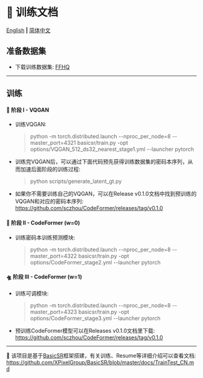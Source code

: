 # :milky_way: 训练文档
[English](train.md) **|** [简体中文](train_CN.md)

## 准备数据集
- 下载训练数据集: [FFHQ](https://github.com/NVlabs/ffhq-dataset)

---

## 训练

#### 👾 阶段 I - VQGAN
- 训练VQGAN:
  > python -m torch.distributed.launch --nproc_per_node=8 --master_port=4321 basicsr/train.py -opt options/VQGAN_512_ds32_nearest_stage1.yml --launcher pytorch

- 训练完VQGAN后，可以通过下面代码预先获得训练数据集的密码本序列，从而加速后面阶段的训练过程:
  > python scripts/generate_latent_gt.py

- 如果你不需要训练自己的VQGAN，可以在Release v0.1.0文档中找到预训练的VQGAN和对应的密码本序列: https://github.com/sczhou/CodeFormer/releases/tag/v0.1.0

#### 🚀 阶段 II - CodeFormer (w=0)
- 训练密码本训练预测模块:
  > python -m torch.distributed.launch --nproc_per_node=8 --master_port=4322 basicsr/train.py -opt options/CodeFormer_stage2.yml --launcher pytorch

#### 🛸 阶段 III - CodeFormer (w=1)
- 训练可调模块:
  > python -m torch.distributed.launch --nproc_per_node=8 --master_port=4323 basicsr/train.py -opt options/CodeFormer_stage3.yml --launcher pytorch

- 预训练CodeFormer模型可以在Releases v0.1.0文档里下载: https://github.com/sczhou/CodeFormer/releases/tag/v0.1.0

---

:whale: 该项目是基于[BasicSR](https://github.com/XPixelGroup/BasicSR)框架搭建，有关训练、Resume等详细介绍可以查看文档: https://github.com/XPixelGroup/BasicSR/blob/master/docs/TrainTest_CN.md